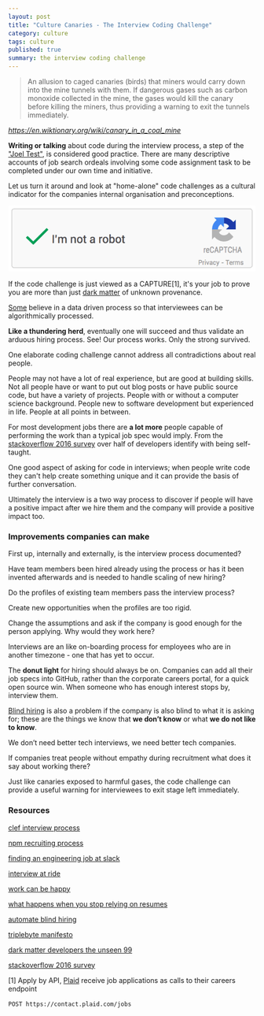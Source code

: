 ```yaml
---
layout: post
title: "Culture Canaries - The Interview Coding Challenge"
category: culture
tags: culture
published: true
summary: the interview coding challenge
---
```


>An allusion to caged canaries (birds) that miners would carry down into the mine tunnels with them. If dangerous gases such as carbon monoxide collected in the mine, the gases would kill the canary before killing the miners, thus providing a warning to exit the tunnels immediately.

<cite>https://en.wiktionary.org/wiki/canary_in_a_coal_mine</cite>

**Writing or talking** about code during the interview process, a step of the ["Joel Test"](http://www.joelonsoftware.com/articles/fog0000000043.html), is considered good practice. There are many descriptive accounts of job search ordeals involving some code assignment task to be completed under our own time and initiative.

Let us turn it around and look at "home-alone" code challenges as a cultural indicator for the companies internal organisation and preconceptions.

![recapture](/public/hero-recaptcha.png)

If the code challenge is just viewed as a CAPTURE[1], it's your job to prove you are more than just [dark matter](http://www.hanselman.com/blog/DarkMatterDevelopersTheUnseen99.aspx) of unknown provenance.

[Some](https://triplebyte.com/manifesto) believe in a data driven process so that interviewees can be algorithmically processed.

**Like a thundering herd**, eventually one will succeed and thus validate an arduous hiring process. See! Our process works. Only the strong survived.

One elaborate coding challenge cannot address all contradictions about real people.

People may not have a lot of real experience, but are good at building skills. Not all people have or want to put out blog posts or have public source code, but have a variety of projects. People with or without a computer science background. People new to software development but experienced in life. People at all points in between.

For most development jobs there are **a lot more** people capable of performing the work than a typical job spec would imply. From the [stackoverflow 2016 survey](http://stackoverflow.com/research/developer-survey-2016#developer-profile-education) over half of developers identify with being self-taught.

One good aspect of asking for code in interviews; when people write code they can't help create something unique and it can provide the basis of further conversation.

Ultimately the interview is a two way process to discover if people will have a positive impact after we hire them and the company will provide a positive impact too.

### Improvements companies can make

First up, internally and externally, is the interview process documented?

Have team members been hired already using the process or has it been invented afterwards and is needed to handle scaling of new hiring?

Do the profiles of existing team members pass the interview process?

Create new opportunities when the profiles are too rigid. 

Change the assumptions and ask if the company is good enough for the person applying. Why would they work here?

Interviews are an like on-boarding process for employees who are in another timezone - one that has yet to occur.

The **donut light** for hiring should always be on. Companies can add all their job specs into GitHub, rather than the corporate careers portal, for a quick open source win. When someone who has enough interest stops by, interview them.

[Blind hiring](https://www.compose.io/articles/how-compose-uses-interviewed-com-and-slack-to-automate-blind-hiring/) is also a problem if the company is also blind to what it is asking for; these are the things we know that **we don’t know** or what **we do not like to know**.

We don’t need better tech interviews, we need better tech companies.

If companies treat people without empathy during recruitment what does it say about working there?

Just like canaries exposed to harmful gases, the code challenge can provide a useful warning for interviewees to exit stage left immediately.

### Resources

[clef interview process](https://github.com/clef/handbook/blob/master/Operations%20Documents/Interview%20Process.md)

[npm recruiting process](https://github.com/npm/policies/blob/master/recruiting-process.md)

[finding an engineering job at slack](https://slack.engineering/a-walkthrough-guide-to-finding-an-engineering-job-at-slack-dc07dd7b0144)

[interview at ride](https://github.com/ride/interview-prep)

[work can be happy](https://stories.workcanbehappy.com/)

[what happens when you stop relying on resumes](http://blog.alinelerner.com/what-happens-when-you-stop-relying-on-resumes/)

[automate blind hiring](https://www.compose.io/articles/how-compose-uses-interviewed-com-and-slack-to-automate-blind-hiring/)

[triplebyte manifesto](https://triplebyte.com/manifesto)

[dark matter developers the unseen 99](http://www.hanselman.com/blog/darkmatterdeveloperstheunseen99.aspx)

[stackoverflow 2016 survey](http://stackoverflow.com/research/developer-survey-2016#developer-profile-education)

[1] Apply by API, [Plaid](https://plaid.com/careers/#careers-openings) receive job applications as calls to their careers endpoint 

~~~
POST https://contact.plaid.com/jobs
~~~
